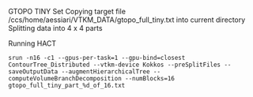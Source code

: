 GTOPO TINY Set
Copying target file /ccs/home/aessiari/VTKM_DATA/gtopo_full_tiny.txt into current directory
Splitting data into 4 x 4 parts

Running HACT
```
srun -n16 -c1 --gpus-per-task=1 --gpu-bind=closest ContourTree_Distributed --vtkm-device Kokkos --preSplitFiles --saveOutputData --augmentHierarchicalTree --computeVolumeBranchDecomposition --numBlocks=16 gtopo_full_tiny_part_%d_of_16.txt
```
